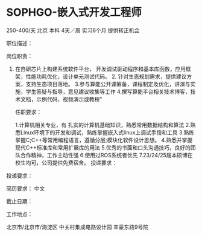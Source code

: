 # SOPHGO-嵌入式开发工程师

250-400/天 北京 本科 4天／周 实习6个月 提供转正机会

职位描述：

岗位职责：

1. 在自研芯片上构建系统软件平台， 开发调试驱动程序和基本库函数，应用框架，性能功耗优化，设计单元测试代码。 2. 针对生态规划需求，提供建议方案，支持生态项目落地。 3.参与算能公开课筹备，课程制定及优化，讲演与实施，学生答疑与指导，意见建议收集等工作 4.撰写算能平台相关技术博客，技术文档，示例代码，视频演示或教程" 

   任职要求：

    1.计算机相关专业，有 扎实的计算机基础知识，熟悉常用数据结构和算法 2.熟悉Linux环境下的开发和调试，熟练掌握嵌入式linux上调试手段和工具 3.熟练掌握C;C++等常用编程语言，遵循分层;模块化软件设计思想。 4.熟悉并掌握现代C++标准库和常用扩展库的用法 5.优秀的书面和口头沟通技巧，良好的团队合作精神，工作主动性强 6.使用过ROS系统者优先 7.23/24/25届本硕博在校生均可，公司提供免费宿舍。 投递要求：

投递要求：

简历要求： 中文

截止日期：

工作地点：

北京市/北京市/海淀区 中关村集成电路设计园 丰豪东路9号院